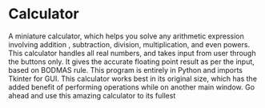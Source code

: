 # Calculator
A miniature calculator, which helps you solve any arithmetic expression involving addition , subtraction, division, multiplication, and even powers.
This calculator handles all real numbers, and takes input from user through the buttons only. It gives the accurate floating point result as per the input, based on BODMAS rule.
This program is entirely in Python and imports Tkinter
for GUI.
This calculator works best in its original size, which has the added benefit of performing operations while on another main window.
Go ahead and use this amazing calculator to its fullest
